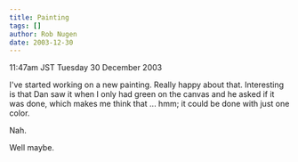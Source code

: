 ```yaml
---
title: Painting
tags: []
author: Rob Nugen
date: 2003-12-30
---
```


<p class=date>11:47am JST Tuesday 30 December 2003</p>

<p>I've started working on a new painting.  Really happy about that.
  Interesting is that Dan saw it when I only had green on the canvas
  and he asked if it was done, which makes me think that ... hmm; it
  could be done with just one color.</p>

<p>Nah.</p>

<p>Well maybe.</p>
